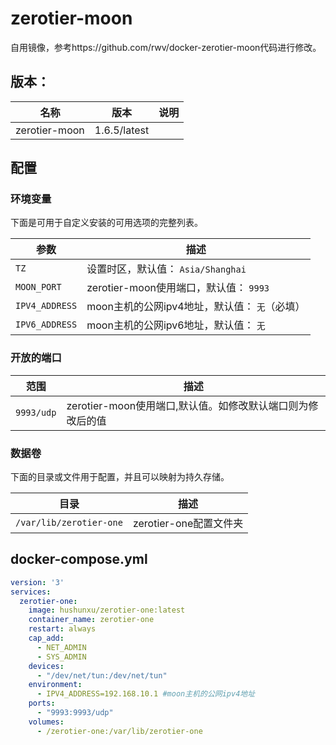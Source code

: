 # zerotier-moon
自用镜像，参考https://github.com/rwv/docker-zerotier-moon代码进行修改。  

## 版本：

| 名称    | 版本      | 说明                  |
| :-----: | :-------: | :-------------------: |
| zerotier-moon | 1.6.5/latest |  |


## 配置

### 环境变量
下面是可用于自定义安装的可用选项的完整列表。  

| 参数           | 描述                                          |
| -------------- | --------------------------------------------- |
| `TZ`           | 设置时区，默认值： `Asia/Shanghai`            |
| `MOON_PORT`    | zerotier-moon使用端口，默认值： `9993`        |
| `IPV4_ADDRESS` | moon主机的公网ipv4地址，默认值： `无`（必填） |
| `IPV6_ADDRESS` | moon主机的公网ipv6地址，默认值： `无`         |

### 开放的端口
| 范围       | 描述                                                       |
| ---------- | ---------------------------------------------------------- |
| `9993/udp` | zerotier-moon使用端口,默认值。如修改默认端口则为修改后的值 |

### 数据卷
下面的目录或文件用于配置，并且可以映射为持久存储。

| 目录      | 描述                                      |
| --------- | ----------------------------------------- |
| `/var/lib/zerotier-one` | zerotier-one配置文件夹 |
## docker-compose.yml
```yml
version: '3'
services:
  zerotier-one:
    image: hushunxu/zerotier-one:latest
    container_name: zerotier-one
    restart: always
    cap_add:
      - NET_ADMIN
      - SYS_ADMIN
    devices:
      - "/dev/net/tun:/dev/net/tun"
    environment:
      - IPV4_ADDRESS=192.168.10.1 #moon主机的公网ipv4地址
    ports:
      - "9993:9993/udp"
    volumes:
      - /zerotier-one:/var/lib/zerotier-one
```

